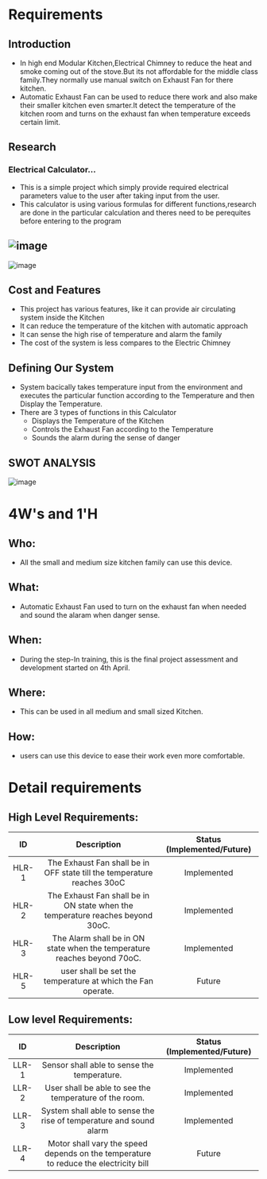 # Requirements
## Introduction
 * In high end Modular Kitchen,Electrical Chimney to reduce the heat and smoke coming out of the stove.But its not affordable for the middle class family.They normally use manual switch on Exhaust Fan for there kitchen.
 * Automatic Exhaust Fan can be used to reduce there work and also make their smaller kitchen even smarter.It detect the temperature of the kitchen room and turns on the exhaust fan when temperature exceeds certain limit. 

## Research
### Electrical Calculator...
* This is a simple project which simply provide required electrical parameters value to the user after taking input from the user. 
* This calculator is using various formulas for different functions,research are done in the particular calculation and theres need to be perequites before entering to the program

![image](https://github.com/Suneesh-S/M1_Electrical_Calculator/blob/f2cda815554c041bf7139979462159bb732afc52/1_Requirements/resistor_code.gif)
-------------------------------------------------------------------------------------------------
![image](https://github.com/Suneesh-S/M1_Electrical_Calculator/blob/256f5675952ce21aabe37ecf476e453ace6db5f4/1_Requirements/led-series-table.jpg)

## Cost and Features
* This project has various features, like it can provide air circulating system inside the Kitchen 
* It can reduce the temperature of the kitchen with automatic approach
* It can sense the high rise of temperature and alarm the family
* The cost of the system is less compares to the Electric Chimney

## Defining Our System
* System bacically takes temperature input from the environment and executes the particular function according to the Temperature and then Display the Temperature.
* There are 3 types of functions in this Calculator
  * Displays the Temperature of the Kitchen
  * Controls the Exhaust Fan according to the Temperature
  * Sounds the alarm during the sense of danger
  

## SWOT ANALYSIS
![image](https://github.com/Suneesh-S/M2_Automatic-Exhaust-Fan/blob/038d15ecd7fb61d6a0f9cf42dbd3ece575f59a97/1_Requirements/SWOT%20analysis.png)

# 4W&#39;s and 1&#39;H

## Who:

* All the small and medium size kitchen family can use this device.

## What:

* Automatic Exhaust Fan used to turn on the exhaust fan when needed and sound the alaram when danger sense.

## When:

* During the step-In training, this is the final project assessment and development started on 4th April.

## Where:

* This can be used in all medium and small sized Kitchen.

## How:

* users can use this device to ease their work even more comfortable.

# Detail requirements
## High Level Requirements:

| ID | Description | Status (Implemented/Future)
|:---:|:---:|:---:|
|HLR-1| The Exhaust Fan shall be in OFF state till the temperature reaches 30oC |Implemented|
|HLR-2| The Exhaust Fan shall be in ON state when the temperature reaches beyond 30oC. |Implemented|
|HLR-3| The Alarm shall be in ON state when the temperature reaches beyond 70oC. |Implemented|
|HLR-5| user shall be set the temperature at which the Fan operate. |Future|



##  Low level Requirements:

| ID | Description | Status (Implemented/Future)
|:---:|:---:|:---:|
|LLR-1| Sensor shall able to sense the temperature. |Implemented|
|LLR-2| User shall be able to see the temperature of the room. |Implemented|
|LLR-3| System shall able to sense the rise of temperature and sound alarm |Implemented|
|LLR-4| Motor shall vary the speed depends on the temperature to reduce the electricity bill|Future|
